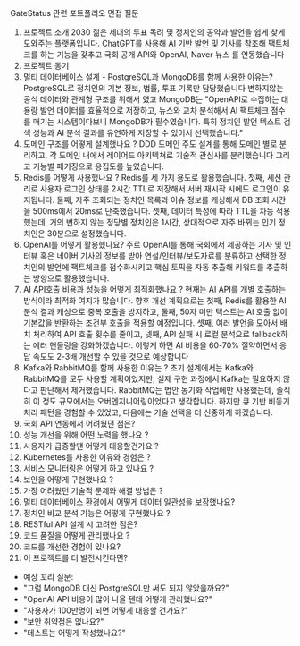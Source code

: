 GateStatus 관련 포트폴리오 면접 질문

1. 프로젝트 소개 2030 젊은 세대의 투표 독려 및 정치인의 공약과 발언을 쉽게 찾게 도와주는 플랫폼입니다. ChatGPT를 사용해 AI 기반 발언 및 기사를 참조해 팩트체크를 하는 기능을 갖추고 국회 공개 API와 OpenAI, Naver 뉴스 를 연동했습니다 
2. 프로젝트 동기  
3. 멀티 데이터베이스 설계 - PostgreSQL과 MongoDB를 함께 사용한 이유는? PostgreSQL로 정치인의 기본 정보, 법률, 투표 기록만 담당했습니다 변하지않는 공식 데이터와 관계형 구조를 위해서 였고 MongoDB는 "OpenAPI로 수집하는 대용량 발언 데이터를 효율적으로 저장하고, 뉴스와 교차 분석해서 AI 팩트체크 점수를 매기는 시스템이다보니 MongoDB가 필수였습니다. 특히 정치인 발언 텍스트 검색 성능과 AI 분석 결과를 유연하게 저장할 수 있어서 선택했습니다." 
4. 도메인 구조를 어떻게 설계했나요 ? DDD 도메인 주도 설계를 통해 도메인 별로 분리하고, 각 도메인 내에서 레이어드 아키텍쳐로 기술적 관심사를 분리했습니다 그리고 기능별 패키징으로 응집도를 높였습니다. 
5. Redis를 어떻게 사용했나요 ? Redis를 세 가지 용도로 활용했습니다. 첫째, 세션 관리로 사용자 로그인 상태를 2시간 TTL로 저장해서 서버 재시작 시에도 로그인이 유지됩니다. 둘째, 자주 조회되는 정치인 목록과 이슈 정보를 캐싱해서 DB 조회 시간을 500ms에서 20ms로 단축했습니다. 셋째, 데이터 특성에 따라 TTL을 차등 적용했는데, 거의 변하지 않는 정당별 정치인은 1시간, 상대적으로 자주 바뀌는 인기 정치인은 30분으로 설정했습니다. 
6. OpenAI를 어떻게 활용했나요? 주로 OpenAI를 통해 국회에서 제공하는 기사 및 인터뷰 혹은 네이버 기사의 정보를 받아 연설/인터뷰/보도자료를 분류하고 선택한 정치인의 발언에 팩트체크를 점수화시키고 핵심 토픽을 자동 추출해 키워드를 추출하는 방향으로 활용했습니다. 
7. AI API호출 비용과 성능을 어떻게 최적화했나요 ? 현재는 AI API를 개별 호출하는 방식이라 최적화 여지가 많습니다. 향후 개선 계획으로는 첫째, Redis를 활용한 AI 분석 결과 캐싱으로 중복 호출을 방지하고, 둘째, 50자 미만 텍스트는 AI 호출 없이 기본값을 반환하는 조건부 호출을 적용할 예정입니다. 셋째, 여러 발언을 모아서 배치 처리하여 API 호출 횟수를 줄이고, 넷째, API 실패 시 로컬 분석으로 fallback하는 에러 핸들링을 강화하겠습니다. 이렇게 하면 AI 비용을 60-70% 절약하면서 응답 속도도 2-3배 개선할 수 있을 것으로 예상합니다 
8. Kafka와 RabbitMQ를 함께 사용한 이유는 ? 초기 설계에서는 Kafka와 RabbitMQ를 모두 사용할 계획이었지만, 실제 구현 과정에서 Kafka는 필요하지 않다고 판단해서 제거했습니다. RabbitMQ는 법안 동기화 작업에만 사용했는데, 솔직히 이 정도 규모에서는 오버엔지니어링이었다고 생각합니다. 하지만 큐 기반 비동기 처리 패턴을 경험할 수 있었고, 다음에는 기술 선택을 더 신중하게 하겠습니다.  
9. 국회 API 연동에서 어려웠던 점은?   
10. 성능 개선을 위해 어떤 노력을 했나요 ?
11. 사용자가 급증할땐 어떻게 대응할건가요 ?
12. Kubernetes를 사용한 이유와 경험은 ?
13. 서비스 모니터링은 어떻게 하고 있나요 ?
14. 보안을 어떻게 구현했나요 ?
15. 가장 어려웠던 기술적 문제와 해결 방법은 ?
16. 멀티 데이터베이스 환경에서 어떻게 데이터 일관성을 보장했나요?
17. 정치인 비교 분석 기능은 어떻게 구현했나요 ?
18. RESTful API 설계 시 고려한 점은?
19. 코드 품질을 어떻게 관리했나요 ?
20. 코드를 개선한 경험이 있나요?
21. 이 프로젝트를 더 발전시킨다면?

* 예상 꼬리 질문:
* "그럼 MongoDB 대신 PostgreSQL만 써도 되지 않았을까요?"
* "OpenAI API 비용이 많이 나올 텐데 어떻게 관리했나요?"
* "사용자가 100만명이 되면 어떻게 대응할 건가요?"
* "보안 취약점은 없나요?"
* "테스트는 어떻게 작성했나요?"

